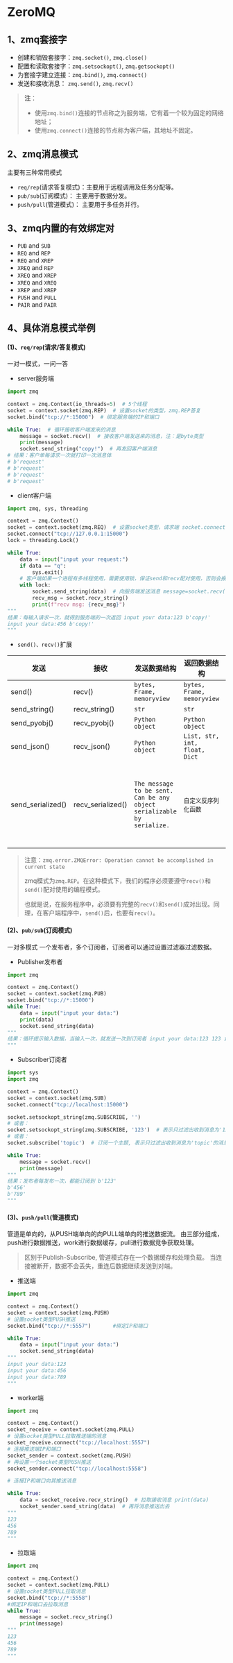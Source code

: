 # ZeroMQ

## 1、zmq套接字

- 创建和销毁套接字：`zmq.socket()`, `zmq.close()`
- 配置和读取套接字：`zmq.setsockopt()`, `zmq.getsockopt()`
- 为套接字建立连接：`zmq.bind()`, `zmq.connect()`
- 发送和接收消息：  `zmq.send()`, `zmq.recv()`

> **注**：
> - 使用`zmq.bind()`连接的节点称之为服务端，它有着一个较为固定的网络地址；
> - 使用`zmq.connect()`连接的节点称为客户端，其地址不固定。

## 2、zmq消息模式

主要有三种常用模式

- `req/rep`(请求答复模式)：主要用于远程调用及任务分配等。
- `pub/sub`(订阅模式)： 主要用于数据分发。
- `push/pull`(管道模式)： 主要用于多任务并行。

## 3、zmq内置的有效绑定对

- `PUB` and `SUB`
- `REQ` and `REP`
- `REQ` and `XREP`
- `XREQ` and `REP`
- `XREQ` and `XREP`
- `XREQ` and `XREQ`
- `XREP` and `XREP`
- `PUSH` and `PULL`
- `PAIR` and `PAIR`

## 4、具体消息模式举例

#### (1)、`req/rep`(请求/答复模式)

一对一模式，一问一答

- server服务端

```python
import zmq

context = zmq.Context(io_threads=5)  # 5个线程
socket = context.socket(zmq.REP)  # 设置socket的类型，zmq.REP答复
socket.bind("tcp://*:15000")  # 绑定服务端的IP和端口

while True:  # 循环接收客户端发来的消息
    message = socket.recv()  # 接收客户端发送来的消息，注：是byte类型
    print(message)
    socket.send_string("copy!")  # 再发回客户端消息
# 结果：客户单每请求一次就打印一次消息体
# b'request'
# b'request'
# b'request'
# b'request'
```

- client客户端

```python
import zmq, sys, threading

context = zmq.Context()
socket = context.socket(zmq.REQ)  # 设置socket类型，请求端 socket.connect("tcp://localhost:15000") #连接服务端的IP和端口
socket.connect("tcp://127.0.0.1:15000")
lock = threading.Lock()

while True:
    data = input("input your request:")
    if data == "q":
        sys.exit()
    # 客户端如果一个进程有多线程使用，需要使用锁，保证send和recv配对使用，否则会报错
    with lock:
        socket.send_string(data)  # 向服务端发送消息 message=socket.recv()              #接收服务端返回的消息，注：是byte类型 print(message)
        recv_msg = socket.recv_string()
        print(f"recv msg: {recv_msg}")
"""
结果：每输入请求一次，就得到服务端的一次返回 input your data:123 b'copy!'
input your data:456 b'copy!'
"""
```

- `send()、recv()`扩展

| 发送 | 接收 | 发送数据结构 | 返回数据结构 |  说明 |
| ----- | ----- | ----- |----- |----- |
| send() | recv() | `bytes, Frame, memoryview` | `bytes, Frame, memoryview` | - |
| send_string() | recv_string() | `str` | `str` | - |
| send_pyobj() | recv_pyobj() | `Python object` | `Python object` | - |
| send_json() | recv_json() | `Python object` | `List, str, int, float, Dict` | - |
| send_serialized() | recv_serialized() | `The message to be sent. Can be any object serializable by serialize.` | `自定义反序列化函数` | 自定义序列化函数 |

> 注意：`zmq.error.ZMQError: Operation cannot be accomplished in current state`
>
> zmq模式为`zmq.REP`。在这种模式下，我们的程序必须要遵守`recv()`和`send()`配对使用的编程模式。
>
> 也就是说，在服务程序中，必须要有完整的`recv()`和`send()`成对出现。同理，在客户端程序中，`send()`后，也要有`recv()`。

#### (2)、`pub/sub`(订阅模式)

一对多模式 一个发布者，多个订阅者，订阅者可以通过设置过滤器过滤数据。

- Publisher发布者

```python
import zmq

context = zmq.Context()
socket = context.socket(zmq.PUB)
socket.bind("tcp://*:15000")
while True:
    data = input("input your data:")
    print(data)
    socket.send_string(data)
"""
结果：循环提示输入数据，当输入一次，就发送一次到订阅者 input your data:123 123 input your data:456 456 input your data:789 789 input your data:
"""
```

- Subscriber订阅者

```python
import sys
import zmq

context = zmq.Context()
socket = context.socket(zmq.SUB)
socket.connect("tcp://localhost:15000")

socket.setsockopt_string(zmq.SUBSCRIBE, '')
# 或者：
socket.setsockopt_string(zmq.SUBSCRIBE, '123')  # 表示只过滤出收到消息为'123'的消息
# 或者： 
socket.subscribe('topic')  # 订阅一个主题, 表示只过滤出收到消息为'topic'的消息

while True:
    message = socket.recv()
    print(message)
"""
结果：发布者每发布一次，都能订阅到 b'123'
b'456'
b'789'
"""
```

#### (3)、`push/pull`(管道模式)

管道是单向的，从PUSH端单向的向PULL端单向的推送数据流。 由三部分组成，push进行数据推送，work进行数据缓存，pull进行数据竞争获取处理。

> 区别于Publish-Subscribe, 管道模式存在一个数据缓存和处理负载。 当连接被断开，数据不会丢失，重连后数据继续发送到对端。

- 推送端

```python
import zmq

context = zmq.Context()
socket = context.socket(zmq.PUSH)  
# 设置socket类型PUSH推送 
socket.bind("tcp://*:5557")       #绑定IP和端口

while True:
    data = input("input your data:")
    socket.send_string(data)
"""
input your data:123 
input your data:456 
input your data:789
"""
```

- worker端

```python
import zmq

context = zmq.Context()
socket_receive = context.socket(zmq.PULL)  
# 设置socket类型PULL拉取推送端的消息 
socket_receive.connect("tcp://localhost:5557")
# 连接推送端IP和端口
socket_sender = context.socket(zmq.PUSH)  
# 再设置一个socket类型PUSH推送 
socket_sender.connect("tcp://localhost:5558")

# 连接IP和端口向其推送消息

while True:
    data = socket_receive.recv_string()  # 拉取接收消息 print(data)
    socket_sender.send_string(data)  # 再将消息推送出去
"""
123 
456 
789
"""
```

- 拉取端

```python
import zmq

context = zmq.Context()
socket = context.socket(zmq.PULL)  
# 设置socket类型PULL拉取消息 
socket.bind("tcp://*:5558")        
#绑定IP和端口去拉取消息 
while True:
    message = socket.recv_string()
    print(message)
"""
123 
456 
789
"""
```